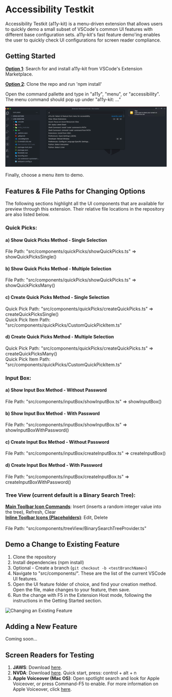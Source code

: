 # Accessibility Testkit

Accessibility Testkit (a11y-kit) is a menu-driven extension that allows users to quickly demo a small subset of VSCode's
common UI features with different base configuration sets. a11y-kit's fast feature demo'ing enables the user to quickly check
UI configurations for screen reader compliance.

## Getting Started

<b><u>Option 1</u></b>: Search for and install a11y-kit from VSCode's Extension Marketplace.

<b><u>Option 2</u></b>: Clone the repo and run 'npm install'

Open the command pallette and type in "a11y", "menu", or "accessibility". The menu command should pop up under "a11y-kit: ..."

<img src="./src/resources/menu.gif" alt="a11y-kit Menu Display" />

Finally, choose a menu item to demo.

## Features & File Paths for Changing Options

The following sections highlight all the UI components that are available for preview through this extension.
Their relative file locations in the repository are also listed below.

### Quick Picks:

#### a) Show Quick Picks Method - Single Selection

File Path: "src/components/quickPicks/showQuickPicks.ts" => showQuickPicksSingle()

#### b) Show Quick Picks Method - Multiple Selection
File Path: "src/components/quickPicks/showQuickPicks.ts" => showQuickPicksMany()

#### c) Create Quick Picks Method - Single Selection
Quick Pick Path: "src/components/quickPicks/createQuickPicks.ts" => createQuickPicksSingle()
<br />
Quick Pick Item Path: "src/components/quickPicks/CustomQuickPickItem.ts"

#### d) Create Quick Picks Method - Multiple Selection
Quick Pick Path: "src/components/quickPicks/createQuickPicks.ts" => createQuickPicksMany()
<br />
Quick Pick Item Path: "src/components/quickPicks/CustomQuickPickItem.ts"

### Input Box:

#### a) Show Input Box Method - Without Password
File Path: "src/components/inputBox/showInputBox.ts" => showInputBox()

#### b) Show Input Box Method - With Password
File Path: "src/components/inputBox/showInputBox.ts" => showInputBoxWithPassword()

#### c) Create Input Box Method - Without Password
File Path: "src/components/inputBox/createInputBox.ts" => createInputBox()

#### d) Create Input Box Method - With Password
File Path: "src/components/inputBox/createInputBox.ts" => createInputBoxWithPassword()

### Tree View (current default is a Binary Search Tree):

<b><u>Main Toolbar Icon Commands</u></b>: Insert (inserts a random integer value into the tree), Refresh, Clear
<br />
<b><u>Inline Toolbar Icons (Placeholders)</u></b>: Edit, Delete
<br /> <br />
File Path: "src/components/treeView/BinarySearchTreeProvider.ts"

## Demo a Change to Existing Feature

1. Clone the repository
2. Install dependencies (npm install)
3. Optional - Create a branch (`git checkout -b <testBranchName>`)
4. Navigate to "src/components/". These are the list of the current VSCode UI features.
5. Open the UI feature folder of choice, and find your creation method. Open the file, make changes to your feature, then save.
6. Run the change with F5 in the Extension Host mode, following the instructions in the Getting Started section.

<img src="./src/resources/changeFeature.gif" alt="Changing an Existing Feature" />

## Adding a New Feature

Coming soon...

## Screen Readers for Testing

1. <b>JAWS</b>: Download [here](https://support.freedomscientific.com/Downloads/JAWS).
2. <b>NVDA</b>: Download [here](https://www.nvaccess.org/download/). Quick start, press: control + alt + n
3. <b>Apple Voiceover (Mac OS)</b>: Open spotlight search and look for Apple Voiceover, or press Command-F5 to enable.
   For more information on Apple Voiceover, click [here](https://www.apple.com/voiceover/info/guide/_1121.html).
